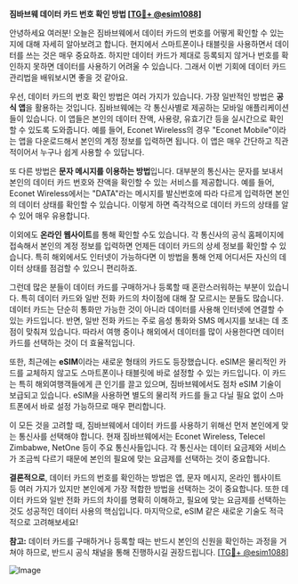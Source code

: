 **짐바브웨 데이터 카드 번호 확인 방법 [[TG💪+ @esim1088](https://t.me/s/esim1088)]**

안녕하세요 여러분! 오늘은 짐바브웨에서 데이터 카드의 번호를 어떻게 확인할 수 있는지에 대해 자세히 알아보려고 합니다. 현지에서 스마트폰이나 태블릿을 사용하면서 데이터를 쓰는 것은 매우 중요하죠. 하지만 데이터 카드가 제대로 등록되지 않거나 번호를 확인하지 못하면 데이터를 사용하기 어려울 수 있습니다. 그래서 이번 기회에 데이터 카드 관리법을 배워보시면 좋을 것 같아요.

우선, 데이터 카드의 번호 확인 방법은 여러 가지가 있습니다. 가장 일반적인 방법은 **공식 앱**을 활용하는 것입니다. 짐바브웨에는 각 통신사별로 제공하는 모바일 애플리케이션들이 있습니다. 이 앱들은 본인의 데이터 잔액, 사용량, 유효기간 등을 실시간으로 확인할 수 있도록 도와줍니다. 예를 들어, Econet Wireless의 경우 "Econet Mobile"이라는 앱을 다운로드해서 본인의 계정 정보를 입력하면 됩니다. 이 앱은 매우 간단하고 직관적이어서 누구나 쉽게 사용할 수 있답니다.

또 다른 방법은 **문자 메시지를 이용하는 방법**입니다. 대부분의 통신사는 문자를 보내서 본인의 데이터 카드 번호와 잔액을 확인할 수 있는 서비스를 제공합니다. 예를 들어, Econet Wireless에서는 "DATA"라는 메시지를 발신번호에 따라 다르게 입력하면 본인의 데이터 상태를 확인할 수 있습니다. 이렇게 하면 즉각적으로 데이터 카드의 상태를 알 수 있어 매우 유용합니다.

이외에도 **온라인 웹사이트**를 통해 확인할 수도 있습니다. 각 통신사의 공식 홈페이지에 접속해서 본인의 계정 정보를 입력하면 언제든 데이터 카드의 상세 정보를 확인할 수 있습니다. 특히 해외에서도 인터넷이 가능하다면 이 방법을 통해 언제 어디서든 자신의 데이터 상태를 점검할 수 있으니 편리하죠.

그런데 많은 분들이 데이터 카드를 구매하거나 등록할 때 혼란스러워하는 부분이 있습니다. 특히 데이터 카드와 일반 전화 카드의 차이점에 대해 잘 모르시는 분들도 많습니다. 데이터 카드는 단순히 통화만 가능한 것이 아니라 데이터를 사용해 인터넷에 연결할 수 있는 카드입니다. 반면, 일반 전화 카드는 주로 음성 통화와 SMS 메시지를 보내는 데 초점이 맞춰져 있습니다. 따라서 여행 중이나 해외에서 데이터를 많이 사용한다면 데이터 카드를 선택하는 것이 더 효율적입니다.

또한, 최근에는 **eSIM**이라는 새로운 형태의 카드도 등장했습니다. eSIM은 물리적인 카드를 교체하지 않고도 스마트폰이나 태블릿에 바로 설정할 수 있는 카드입니다. 이 카드는 특히 해외여행객들에게 큰 인기를 끌고 있으며, 짐바브웨에서도 점차 eSIM 기술이 보급되고 있습니다. eSIM을 사용하면 별도의 물리적 카드를 들고 다닐 필요 없이 스마트폰에서 바로 설정 가능하므로 매우 편리합니다.

이 모든 것을 고려할 때, 짐바브웨에서 데이터 카드를 사용하기 위해선 먼저 본인에게 맞는 통신사를 선택해야 합니다. 현재 짐바브웨에서는 Econet Wireless, Telecel Zimbabwe, NetOne 등이 주요 통신사들입니다. 각 통신사는 데이터 요금제와 서비스가 조금씩 다르기 때문에 본인의 필요에 맞는 요금제를 선택하는 것이 중요합니다.

**결론적으로**, 데이터 카드의 번호를 확인하는 방법은 앱, 문자 메시지, 온라인 웹사이트 등 여러 가지가 있지만 본인에게 가장 적합한 방법을 선택하는 것이 중요합니다. 또한 데이터 카드와 일반 전화 카드의 차이를 명확히 이해하고, 필요에 맞는 요금제를 선택하는 것도 성공적인 데이터 사용의 핵심입니다. 마지막으로, eSIM 같은 새로운 기술도 적극적으로 고려해보세요!

**참고:** 데이터 카드를 구매하거나 등록할 때는 반드시 본인의 신원을 확인하는 과정을 거쳐야 하므로, 반드시 공식 채널을 통해 진행하시길 권장드립니다. [[TG💪+ @esim1088](https://t.me/s/esim1088)]

![Image](https://i.postimg.cc/Y0z9fWf4/image.png)
